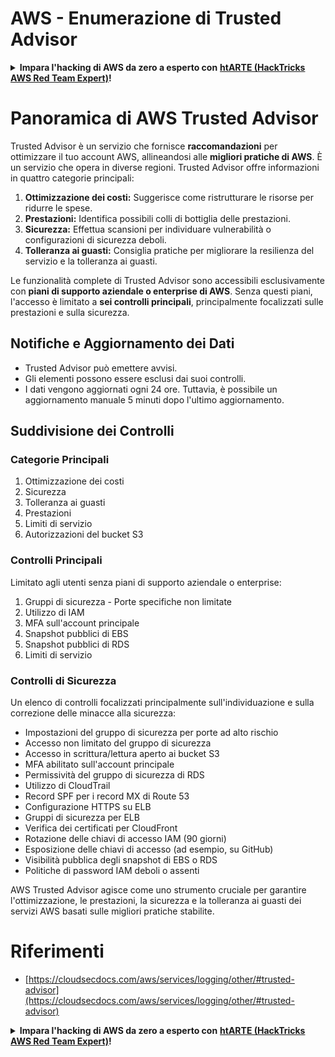 # AWS - Enumerazione di Trusted Advisor

<details>

<summary><strong>Impara l'hacking di AWS da zero a esperto con</strong> <a href="https://training.hacktricks.xyz/courses/arte"><strong>htARTE (HackTricks AWS Red Team Expert)</strong></a><strong>!</strong></summary>

Altri modi per supportare HackTricks:

* Se vuoi vedere la tua **azienda pubblicizzata su HackTricks** o **scaricare HackTricks in PDF** Controlla i [**PACCHETTI DI ABBONAMENTO**](https://github.com/sponsors/carlospolop)!
* Ottieni il [**merchandising ufficiale di PEASS & HackTricks**](https://peass.creator-spring.com)
* Scopri [**The PEASS Family**](https://opensea.io/collection/the-peass-family), la nostra collezione di [**NFT**](https://opensea.io/collection/the-peass-family) esclusivi
* **Unisciti al** 💬 [**gruppo Discord**](https://discord.gg/hRep4RUj7f) o al [**gruppo Telegram**](https://t.me/peass) o **seguici** su **Twitter** 🐦 [**@hacktricks_live**](https://twitter.com/hacktricks_live)**.**
* **Condividi i tuoi trucchi di hacking inviando PR ai repository di** [**HackTricks**](https://github.com/carlospolop/hacktricks) e [**HackTricks Cloud**](https://github.com/carlospolop/hacktricks-cloud) su GitHub.

</details>

# Panoramica di AWS Trusted Advisor

Trusted Advisor è un servizio che fornisce **raccomandazioni** per ottimizzare il tuo account AWS, allineandosi alle **migliori pratiche di AWS**. È un servizio che opera in diverse regioni. Trusted Advisor offre informazioni in quattro categorie principali:

1. **Ottimizzazione dei costi:** Suggerisce come ristrutturare le risorse per ridurre le spese.
2. **Prestazioni:** Identifica possibili colli di bottiglia delle prestazioni.
3. **Sicurezza:** Effettua scansioni per individuare vulnerabilità o configurazioni di sicurezza deboli.
4. **Tolleranza ai guasti:** Consiglia pratiche per migliorare la resilienza del servizio e la tolleranza ai guasti.

Le funzionalità complete di Trusted Advisor sono accessibili esclusivamente con **piani di supporto aziendale o enterprise di AWS**. Senza questi piani, l'accesso è limitato a **sei controlli principali**, principalmente focalizzati sulle prestazioni e sulla sicurezza.

## Notifiche e Aggiornamento dei Dati

- Trusted Advisor può emettere avvisi.
- Gli elementi possono essere esclusi dai suoi controlli.
- I dati vengono aggiornati ogni 24 ore. Tuttavia, è possibile un aggiornamento manuale 5 minuti dopo l'ultimo aggiornamento.

## **Suddivisione dei Controlli**

### Categorie Principali

1. Ottimizzazione dei costi
2. Sicurezza
3. Tolleranza ai guasti
4. Prestazioni
5. Limiti di servizio
6. Autorizzazioni del bucket S3

### Controlli Principali

Limitato agli utenti senza piani di supporto aziendale o enterprise:

1. Gruppi di sicurezza - Porte specifiche non limitate
2. Utilizzo di IAM
3. MFA sull'account principale
4. Snapshot pubblici di EBS
5. Snapshot pubblici di RDS
6. Limiti di servizio

### Controlli di Sicurezza

Un elenco di controlli focalizzati principalmente sull'individuazione e sulla correzione delle minacce alla sicurezza:

- Impostazioni del gruppo di sicurezza per porte ad alto rischio
- Accesso non limitato del gruppo di sicurezza
- Accesso in scrittura/lettura aperto ai bucket S3
- MFA abilitato sull'account principale
- Permissività del gruppo di sicurezza di RDS
- Utilizzo di CloudTrail
- Record SPF per i record MX di Route 53
- Configurazione HTTPS su ELB
- Gruppi di sicurezza per ELB
- Verifica dei certificati per CloudFront
- Rotazione delle chiavi di accesso IAM (90 giorni)
- Esposizione delle chiavi di accesso (ad esempio, su GitHub)
- Visibilità pubblica degli snapshot di EBS o RDS
- Politiche di password IAM deboli o assenti

AWS Trusted Advisor agisce come uno strumento cruciale per garantire l'ottimizzazione, le prestazioni, la sicurezza e la tolleranza ai guasti dei servizi AWS basati sulle migliori pratiche stabilite.


# **Riferimenti**

* [https://cloudsecdocs.com/aws/services/logging/other/#trusted-advisor](https://cloudsecdocs.com/aws/services/logging/other/#trusted-advisor)

<details>

<summary><strong>Impara l'hacking di AWS da zero a esperto con</strong> <a href="https://training.hacktricks.xyz/courses/arte"><strong>htARTE (HackTricks AWS Red Team Expert)</strong></a><strong>!</strong></summary>

Altri modi per supportare HackTricks:

* Se vuoi vedere la tua **azienda pubblicizzata su HackTricks** o **scaricare HackTricks in PDF** Controlla i [**PACCHETTI DI ABBONAMENTO**](https://github.com/sponsors/carlospolop)!
* Ottieni il [**merchandising ufficiale di PEASS & HackTricks**](https://peass.creator-spring.com)
* Scopri [**The PEASS Family**](https://opensea.io/collection/the-peass-family), la nostra collezione di [**NFT**](https://opensea.io/collection/the-peass-family) esclusivi
* **Unisciti al** 💬 [**gruppo Discord**](https://discord.gg/hRep4RUj7f) o al [**gruppo Telegram**](https://t.me/peass) o **seguici** su **Twitter** 🐦 [**@hacktricks_live**](https://twitter.com/hacktricks_live)**.**
* **Condividi i tuoi trucchi di hacking inviando PR ai repository di** [**HackTricks**](https://github.com/carlospolop/hacktricks) e [**HackTricks Cloud**](https://github.com/carlospolop/hacktricks-cloud) su GitHub.

</details>
